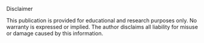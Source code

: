 Disclaimer

This publication is provided for educational and research purposes only.
No warranty is expressed or implied.
The author disclaims all liability for misuse or damage caused by this information.
